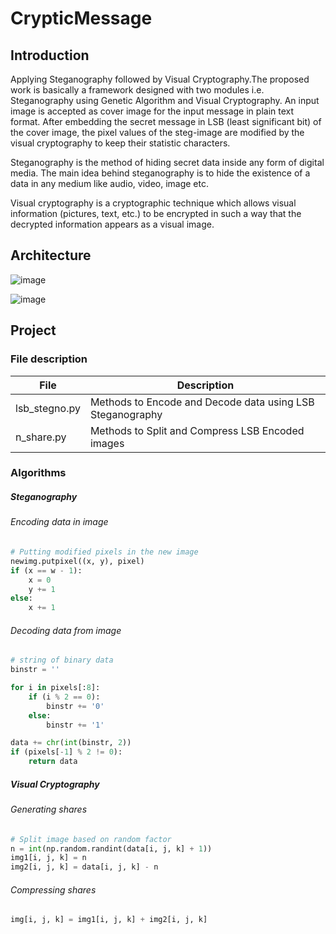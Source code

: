# CrypticMessage
## Introduction
Applying Steganography followed by Visual Cryptography.The proposed work is basically a framework designed with two modules i.e. Steganography using Genetic
Algorithm and Visual Cryptography. An input image is accepted as cover image for the input message in plain text format. After embedding the secret message in LSB (least
significant bit) of the cover image, the pixel values of the steg-image are modified by the visual cryptography to keep their statistic characters.

Steganography is the method of hiding secret data inside any form of digital media. The main idea behind steganography is to hide the existence of a data in any medium like audio, video, image etc.

Visual cryptography is a cryptographic technique which allows visual information (pictures, text, etc.) to be encrypted in such a way that the decrypted information appears as a visual image.

## Architecture
![image](https://user-images.githubusercontent.com/56619771/125083171-ae387400-e0e5-11eb-861c-3f71b43b8152.png)


![image](https://i.imgur.com/nh0J1Sn.png)


## Project


### File description
| File          | Description                                    |
|---------------|-----------------------------------------------------------|
| lsb_stegno.py | Methods to Encode and Decode data using LSB Steganography |
| n_share.py    | Methods to Split and Compress LSB Encoded images          |

### Algorithms
##### Steganography
###### Encoding data in image
```python
# Putting modified pixels in the new image
newimg.putpixel((x, y), pixel)
if (x == w - 1):
    x = 0
    y += 1
else:
    x += 1
```

###### Decoding data from image
```python
# string of binary data
binstr = ''

for i in pixels[:8]:
    if (i % 2 == 0):
        binstr += '0'
    else:
        binstr += '1'

data += chr(int(binstr, 2))
if (pixels[-1] % 2 != 0):
    return data
```
##### Visual Cryptography
###### Generating shares
```python
# Split image based on random factor
n = int(np.random.randint(data[i, j, k] + 1))
img1[i, j, k] = n
img2[i, j, k] = data[i, j, k] - n
```

###### Compressing shares
```python
img[i, j, k] = img1[i, j, k] + img2[i, j, k]
```
